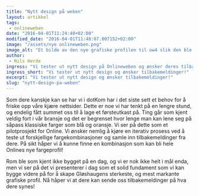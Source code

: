 ```yaml
---
title: "Nytt design på weben"
layout: artikkel
tags: 
 - onlineweben
date: "2016-04-01T11:24:40+02:00"
modified_date: "2016-04-01T11:48:07.007152+02:00"
image: "/assets/nye onlineweben.png"
image_alt: "Et bilde av den nye grafiske profilen til ow4 slik den ble presentert 1. april 2016"
author:
 - Nils Herde
ingress: "Vi tester ut nytt design på Onlineweben og ønsker deres tilbakemeldinger!"
ingress_short: "Vi tester ut nytt design og ønsker tilbakemeldinger!"
excerpt: "Vi tester ut nytt design og ønsker tilbakemeldinger!"
slug: "nytt-design-pa-weben"
---
```

Som dere kanskje kan se har vi i dotKom har i det siste sett et behov for å friske opp våre kjære nettsider. Dette er noe vi har tenkt på en lengre stund, og endelig fått summet oss til å lage et førsteutkast på. Ting går som kjent veldig fort i vår bransje og det er begrenset hvor lenge man kan lene seg på såpass klassiske farger som blå og oransje. Vi ser på dette som et pilotprosjekt for Online. Vi ønsker nemlig å kjøre en iterativ prosess ved å teste ut forskjellige fargekombinasjoner og samle inn tilbakemeldinger fra dere. På sikt håper vi å kunne finne en kombinasjon som kan bli hele Onlines nye fargeprofil! 

Rom ble som kjent ikke bygget på en dag, og vi er nok ikke helt i mål enda, men vi ser på det vi presenterer i dag som et solid fundament som vi kan bygge videre på for å skape Gløshaugens sterkeste, og mest markante grafiske profil. Nå håper vi at dere kan sende oss tilbakemeldinger på hva dere synes!